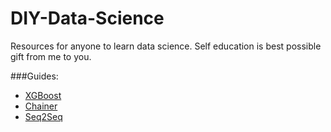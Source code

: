 # DIY-Data-Science
Resources for anyone to learn data science. Self education is best possible gift from me to you.

###Guides:
* [XGBoost](https://github.com/jxieeducation/DIY-Nerd---Data-Science-Resources/blob/master/xgboost.md)
* [Chainer](https://github.com/jxieeducation/DIY-Nerd---Data-Science-Resources/blob/master/chainer.md)
* [Seq2Seq](https://github.com/jxieeducation/DIY-Nerd---Data-Science-Resources/blob/master/seq2seq.md)
